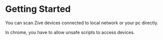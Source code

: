 # Getting Started

You can scan Zive devices connected to local network or your pc directly.

In chrome, you have to allow unsafe scripts to access devices.
